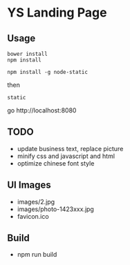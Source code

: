 # YS Landing Page

## Usage

```
bower install
npm install
```

```
npm install -g node-static
```

then

```
static
```

go http://localhost:8080

## TODO

- update business text, replace picture
- minify css and javascript and html
- optimize chinese font style


## UI Images

- images/2.jpg
- images/photo-1423xxx.jpg
- favicon.ico

## Build

- npm run build
